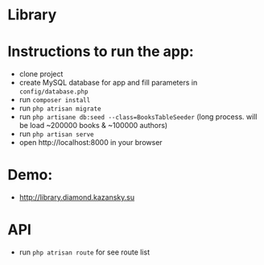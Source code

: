 Library
===========

# Instructions to run the app:

* clone project
* create MySQL database for app and fill parameters in `config/database.php`
* run `composer install`
* run `php atrisan migrate`
* run `php artisane db:seed --class=BooksTableSeeder` (long process. will be load ~200000 books & ~100000 authors)
* run `php artisan serve`
* open http://localhost:8000 in your browser

# Demo:
* http://library.diamond.kazansky.su

# API

* run `php atrisan route` for see route list


